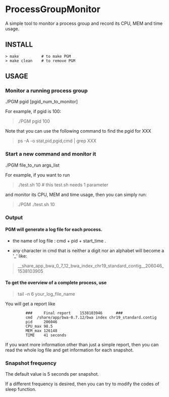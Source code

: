 # ProcessGroupMonitor

A simple tool to monitor a process group and record its CPU, MEM and time usage.

## INSTALL

    > make          # to make PGM
    > make clean    # to remove PGM

## USAGE 

### Monitor a running process group 

./PGM pgid [pgid_num_to_monitor]

For example, if pgid is 100:

> ./PGM pgid 100

Note that you can use the following command to find the pgid for XXX

> ps -A -o stat,pid,pgid,cmd | grep XXX

### Start a new command and monitor it 

./PGM file_to_run  args_list

For example, if you want to run 

> ./test.sh 10  # this test.sh needs 1 parameter 

and monitor its CPU, MEM and time usage, then you can simply run:

> ./PGM ./test.sh 10

### Output

#### PGM will generate a log file for each process. 

* the name of log file : cmd + pid + start_time .

* any character in cmd that is neither a digit nor
  an alphabet will become a '_' like:

> __share_app_bwa_0_7_12_bwa_index_chr19_standard_contig__206046_1538103905

#### To get the overview of a complete process, use 

> tail -n 6 your_log_file_name 

You will get a report like 

             ###     Final report    1538103946      ###
             cmd  /share/app/bwa-0.7.12/bwa index chr19_standard.contig
             pid     206046
             CPU_max 98.5
             MEM_max 126148
             TIME    41 seconds


If you want more information other than just a simple report, then you can read the whole log file and get information for each snapshot.

### Snapshot frequency
            
The default value is 5 seconds per snapshot.

If a different frequency is desired, then you can try to modify the codes of sleep function.
